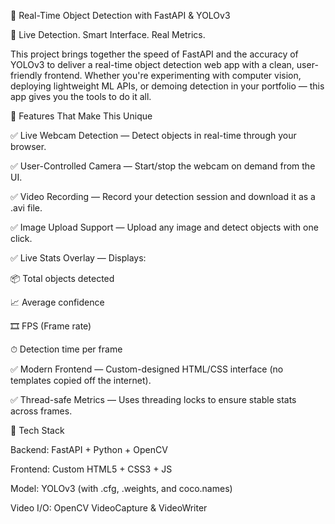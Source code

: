 🚀 Real-Time Object Detection with FastAPI & YOLOv3

🎯 Live Detection. Smart Interface. Real Metrics.

This project brings together the speed of FastAPI and the accuracy of YOLOv3 to deliver a real-time object detection web app with a clean, user-friendly frontend. Whether you're experimenting with computer vision, deploying lightweight ML APIs, or demoing detection in your portfolio — this app gives you the tools to do it all.

🧠 Features That Make This Unique

✅ Live Webcam Detection — Detect objects in real-time through your browser.

✅ User-Controlled Camera — Start/stop the webcam on demand from the UI.

✅ Video Recording — Record your detection session and download it as a .avi file.

✅ Image Upload Support — Upload any image and detect objects with one click.

✅ Live Stats Overlay — Displays:

📦 Total objects detected

📈 Average confidence

🎞 FPS (Frame rate)

⏱ Detection time per frame

✅ Modern Frontend — Custom-designed HTML/CSS interface (no templates copied off the internet).

✅ Thread-safe Metrics — Uses threading locks to ensure stable stats across frames.

🔧 Tech Stack

Backend: FastAPI + Python + OpenCV

Frontend: Custom HTML5 + CSS3 + JS

Model: YOLOv3 (with .cfg, .weights, and coco.names)

Video I/O: OpenCV VideoCapture & VideoWriter
